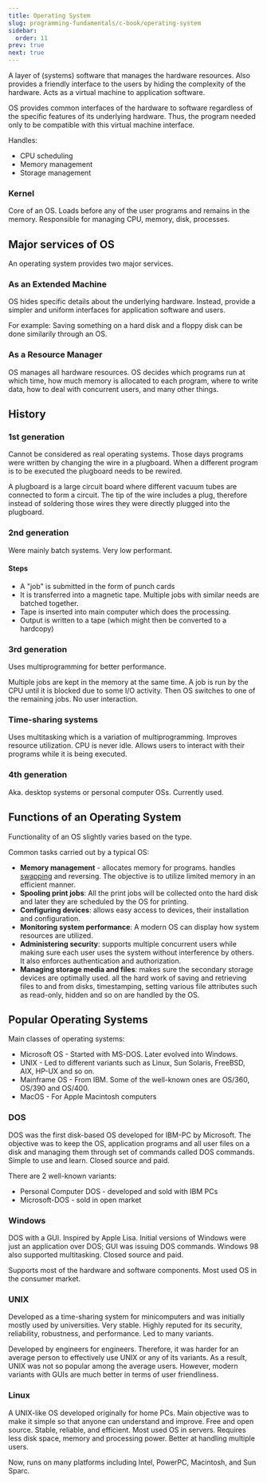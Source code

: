 ```yaml
---
title: Operating System
slug: programming-fundamentals/c-book/operating-system
sidebar:
  order: 11
prev: true
next: true
---
```


A layer of (systems) software that manages the hardware resources. Also provides
a friendly interface to the users by hiding the complexity of the hardware. Acts
as a virtual machine to application software.

OS provides common interfaces of the hardware to software regardless of the
specific features of its underlying hardware. Thus, the program needed only to
be compatible with this virtual machine interface.

Handles:

- CPU scheduling
- Memory management
- Storage management

### Kernel

Core of an OS. Loads before any of the user programs and remains in the memory.
Responsible for managing CPU, memory, disk, processes.

## Major services of OS

An operating system provides two major services.

### As an Extended Machine

OS hides specific details about the underlying hardware. Instead, provide a
simpler and uniform interfaces for application software and users.

For example: Saving something on a hard disk and a floppy disk can be done
similarily through an OS.

### As a Resource Manager

OS manages all hardware resources. OS decides which programs run at which time,
how much memory is allocated to each program, where to write data, how to deal
with concurrent users, and many other things.

## History

### 1st generation

Cannot be considered as real operating systems. Those days programs were written
by changing the wire in a plugboard. When a different program is to be executed
the plugboard needs to be rewired.

A plugboard is a large circuit board where different vacuum tubes are connected
to form a circuit. The tip of the wire includes a plug, therefore instead of
soldering those wires they were directly plugged into the plugboard.

### 2nd generation

Were mainly batch systems. Very low performant.

#### Steps

- A "job" is submitted in the form of punch cards
- It is transferred into a magnetic tape. Multiple jobs with similar needs are
  batched together.
- Tape is inserted into main computer which does the processing.
- Output is written to a tape (which might then be converted to a hardcopy)

### 3rd generation

Uses multiprogramming for better performance.

Multiple jobs are kept in the memory at the same time. A job is run by the CPU
until it is blocked due to some I/O activity. Then OS switches to one of the
remaining jobs. No user interaction.

### Time-sharing systems

Uses multitasking which is a variation of multiprogramming. Improves resource
utilization. CPU is never idle. Allows users to interact with their programs
while it is being executed.

### 4th generation

Aka. desktop systems or personal computer OSs. Currently used.

## Functions of an Operating System

Functionality of an OS slightly varies based on the type.

Common tasks carried out by a typical OS:

- **Memory management** - allocates memory for programs. handles
  [swapping](/programming-fundamentals/c-book/computer-memory/#swapping) and
  reversing. The objective is to utilize limited memory in an efficient manner.
- **Spooling print jobs**: All the print jobs will be collected onto the hard
  disk and later they are scheduled by the OS for printing.
- **Configuring devices**: allows easy access to devices, their installation and
  configuration.
- **Monitoring system performance**: A modern OS can display how system
  resources are utilized.
- **Administering security**: supports multiple concurrent users while making
  sure each user uses the system without interference by others. It also
  enforces authentication and authorization.
- **Managing storage media and files**: makes sure the secondary storage devices
  are optimally used. all the hard work of saving and retrieving files to and
  from disks, timestamping, setting various file attributes such as read-only,
  hidden and so on are handled by the OS.

## Popular Operating Systems

Main classes of operating systems:

- Microsoft OS - Started with MS-DOS. Later evolved into Windows.
- UNIX - Led to different variants such as Linux, Sun Solaris, FreeBSD, AIX,
  HP-UX and so on.
- Mainframe OS - From IBM. Some of the well-known ones are OS/360, OS/390 and
  OS/400.
- MacOS - For Apple Macintosh computers

### DOS

DOS was the first disk-based OS developed for IBM-PC by Microsoft. The objective
was to keep the OS, application programs and all user files on a disk and
managing them through set of commands called DOS commands. Simple to use and
learn. Closed source and paid.

There are 2 well-known variants:

- Personal Computer DOS - developed and sold with IBM PCs
- Microsoft-DOS - sold in open market

### Windows

DOS with a GUI. Inspired by Apple Lisa. Initial versions of Windows were just an
application over DOS; GUI was issuing DOS commands. Windows 98 also supported
multitasking. Closed source and paid.

Supports most of the hardware and software components. Most used OS in the
consumer market.

### UNIX

Developed as a time-sharing system for minicomputers and was initially mostly
used by universities. Very stable. Highly reputed for its security, reliability,
robustness, and performance. Led to many variants.

Developed by engineers for engineers. Therefore, it was harder for an average
person to effectively use UNIX or any of its variants. As a result, UNIX was not
so popular among the average users. However, modern variants with GUIs are much
better in terms of user friendliness.

### Linux

A UNIX-like OS developed originally for home PCs. Main objective was to make it
simple so that anyone can understand and improve. Free and open source. Stable,
reliable, and efficient. Most used OS in servers. Requires less disk space,
memory and processing power. Better at handling multiple users.

Now, runs on many platforms including Intel, PowerPC, Macintosh, and Sun Sparc.
